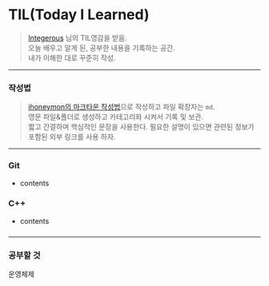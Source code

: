 # TIL(Today I Learned)
> [Integerous](https://github.com/Integerous/TIL) 님의 TIL영감을 받음.   
> 오늘 배우고 알게 된, 공부한 내용을 기록하는 공간.  
> 내가 이해한 대로 꾸준히 작성.  
-------------------------------------------------------------------------------------------
### 작성법
> [ihoneymon의 마크타운 작성법](https://gist.github.com/ihoneymon/652be052a0727ad59601#file-gistfile1-md)으로 작성하고 파일 확장자는 `md`.  
> 영문 파일&폴더로 생성하고 카테고리화 시켜서 기록 및 보관.  
> 짧고 간결하며 핵심적인 문장을 사용한다. 필요한 설명이 있으면 관련된 정보가 포함된 외부 링크를 사용 하자.
* * *
### Git
* contents

### C++
* contents

### 

### 

### 

### 

---
### 공부할 것
운영체제
